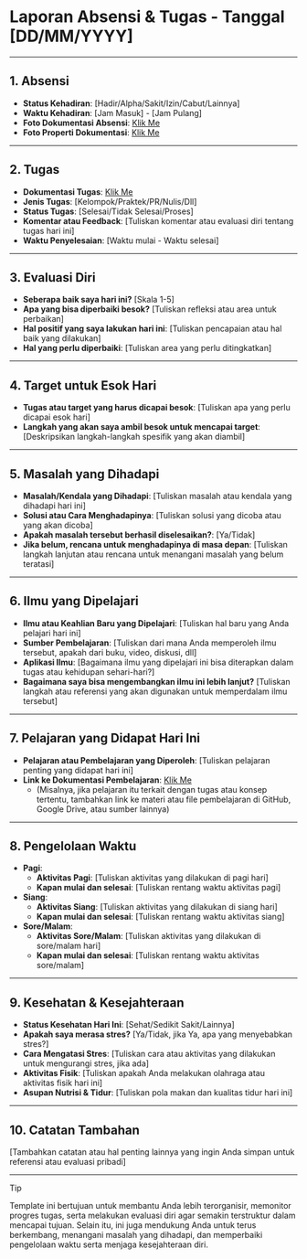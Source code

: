 
# Laporan Absensi & Tugas - Tanggal [DD/MM/YYYY]

---

## 1. Absensi

- **Status Kehadiran**: [Hadir/Alpha/Sakit/Izin/Cabut/Lainnya]
- **Waktu Kehadiran**: [Jam Masuk] - [Jam Pulang]
- **Foto Dokumentasi Absensi**: [Klik Me](https://github.com/ridwan-arch-v/ridwankhafidi/tree/main/src/images/MyAbsensi)
- **Foto Properti Dokumentasi**: [Klik Me](https://github.com/ridwan-arch-v/ridwankhafidi/tree/main/src/images/MyAbsensi)

---

## 2. Tugas

- **Dokumentasi Tugas**: [Klik Me](https://github.com/ridwan-arch-v/ridwankhafidi/tree/main/src/images/MyAbsensi)
- **Jenis Tugas**: [Kelompok/Praktek/PR/Nulis/Dll]
- **Status Tugas**: [Selesai/Tidak Selesai/Proses]
- **Komentar atau Feedback**: [Tuliskan komentar atau evaluasi diri tentang tugas hari ini]
- **Waktu Penyelesaian**: [Waktu mulai - Waktu selesai]

---

## 3. Evaluasi Diri

- **Seberapa baik saya hari ini?** [Skala 1-5]
- **Apa yang bisa diperbaiki besok?** [Tuliskan refleksi atau area untuk perbaikan]
- **Hal positif yang saya lakukan hari ini**: [Tuliskan pencapaian atau hal baik yang dilakukan]
- **Hal yang perlu diperbaiki**: [Tuliskan area yang perlu ditingkatkan]

---

## 4. Target untuk Esok Hari

- **Tugas atau target yang harus dicapai besok**: [Tuliskan apa yang perlu dicapai esok hari]
- **Langkah yang akan saya ambil besok untuk mencapai target**: [Deskripsikan langkah-langkah spesifik yang akan diambil]

---

## 5. Masalah yang Dihadapi

- **Masalah/Kendala yang Dihadapi**: [Tuliskan masalah atau kendala yang dihadapi hari ini]
- **Solusi atau Cara Menghadapinya**: [Tuliskan solusi yang dicoba atau yang akan dicoba]
- **Apakah masalah tersebut berhasil diselesaikan?**: [Ya/Tidak]
- **Jika belum, rencana untuk menghadapinya di masa depan**: [Tuliskan langkah lanjutan atau rencana untuk menangani masalah yang belum teratasi]

---

## 6. Ilmu yang Dipelajari

- **Ilmu atau Keahlian Baru yang Dipelajari**: [Tuliskan hal baru yang Anda pelajari hari ini]
- **Sumber Pembelajaran**: [Tuliskan dari mana Anda memperoleh ilmu tersebut, apakah dari buku, video, diskusi, dll]
- **Aplikasi Ilmu**: [Bagaimana ilmu yang dipelajari ini bisa diterapkan dalam tugas atau kehidupan sehari-hari?]
- **Bagaimana saya bisa mengembangkan ilmu ini lebih lanjut?** [Tuliskan langkah atau referensi yang akan digunakan untuk memperdalam ilmu tersebut]

---

## 7. Pelajaran yang Didapat Hari Ini

- **Pelajaran atau Pembelajaran yang Diperoleh**: [Tuliskan pelajaran penting yang didapat hari ini]
- **Link ke Dokumentasi Pembelajaran**: [Klik Me](https://github.com/ridwan-arch-v/ridwankhafidi/tree/main/src/images/MyAbsensi)
  - (Misalnya, jika pelajaran itu terkait dengan tugas atau konsep tertentu, tambahkan link ke materi atau file pembelajaran di GitHub, Google Drive, atau sumber lainnya)

---

## 8. Pengelolaan Waktu

- **Pagi**:
  - **Aktivitas Pagi**: [Tuliskan aktivitas yang dilakukan di pagi hari]
  - **Kapan mulai dan selesai**: [Tuliskan rentang waktu aktivitas pagi]
- **Siang**:
  - **Aktivitas Siang**: [Tuliskan aktivitas yang dilakukan di siang hari]
  - **Kapan mulai dan selesai**: [Tuliskan rentang waktu aktivitas siang]
- **Sore/Malam**:
  - **Aktivitas Sore/Malam**: [Tuliskan aktivitas yang dilakukan di sore/malam hari]
  - **Kapan mulai dan selesai**: [Tuliskan rentang waktu aktivitas sore/malam]

---

## 9. Kesehatan & Kesejahteraan

- **Status Kesehatan Hari Ini**: [Sehat/Sedikit Sakit/Lainnya]
- **Apakah saya merasa stres?** [Ya/Tidak, jika Ya, apa yang menyebabkan stres?]
- **Cara Mengatasi Stres**: [Tuliskan cara atau aktivitas yang dilakukan untuk mengurangi stres, jika ada]
- **Aktivitas Fisik**: [Tuliskan apakah Anda melakukan olahraga atau aktivitas fisik hari ini]
- **Asupan Nutrisi & Tidur**: [Tuliskan pola makan dan kualitas tidur hari ini]

---

## 10. Catatan Tambahan

[Tambahkan catatan atau hal penting lainnya yang ingin Anda simpan untuk referensi atau evaluasi pribadi]

---

>[!TIP]
>Template ini bertujuan untuk membantu Anda lebih terorganisir, memonitor progres tugas, serta melakukan evaluasi diri agar semakin terstruktur dalam mencapai tujuan. Selain itu, ini juga mendukung Anda untuk terus berkembang, menangani masalah yang dihadapi, dan memperbaiki pengelolaan waktu serta menjaga kesejahteraan diri.
